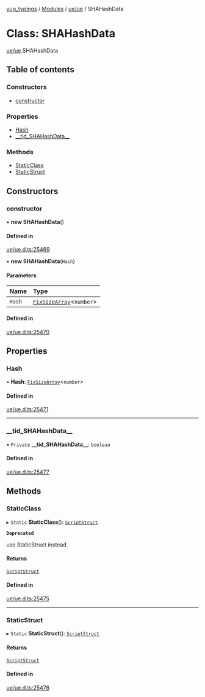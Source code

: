 [yug_typings](../README.md) / [Modules](../modules.md) / [ue/ue](../modules/ue_ue.md) / SHAHashData

# Class: SHAHashData

[ue/ue](../modules/ue_ue.md).SHAHashData

## Table of contents

### Constructors

- [constructor](ue_ue.SHAHashData.md#constructor)

### Properties

- [Hash](ue_ue.SHAHashData.md#hash)
- [\_\_tid\_SHAHashData\_\_](ue_ue.SHAHashData.md#__tid_shahashdata__)

### Methods

- [StaticClass](ue_ue.SHAHashData.md#staticclass)
- [StaticStruct](ue_ue.SHAHashData.md#staticstruct)

## Constructors

### constructor

• **new SHAHashData**()

#### Defined in

[ue/ue.d.ts:25469](https://github.com/YugMetaverse/yug_typings/blob/25cad34/ue/ue.d.ts#L25469)

• **new SHAHashData**(`Hash`)

#### Parameters

| Name | Type |
| :------ | :------ |
| `Hash` | [`FixSizeArray`](../interfaces/ue_puerts.FixSizeArray.md)<`number`\> |

#### Defined in

[ue/ue.d.ts:25470](https://github.com/YugMetaverse/yug_typings/blob/25cad34/ue/ue.d.ts#L25470)

## Properties

### Hash

• **Hash**: [`FixSizeArray`](../interfaces/ue_puerts.FixSizeArray.md)<`number`\>

#### Defined in

[ue/ue.d.ts:25471](https://github.com/YugMetaverse/yug_typings/blob/25cad34/ue/ue.d.ts#L25471)

___

### \_\_tid\_SHAHashData\_\_

• `Private` **\_\_tid\_SHAHashData\_\_**: `boolean`

#### Defined in

[ue/ue.d.ts:25477](https://github.com/YugMetaverse/yug_typings/blob/25cad34/ue/ue.d.ts#L25477)

## Methods

### StaticClass

▸ `Static` **StaticClass**(): [`ScriptStruct`](ue_ue.ScriptStruct.md)

**`Deprecated`**

use StaticStruct instead.

#### Returns

[`ScriptStruct`](ue_ue.ScriptStruct.md)

#### Defined in

[ue/ue.d.ts:25475](https://github.com/YugMetaverse/yug_typings/blob/25cad34/ue/ue.d.ts#L25475)

___

### StaticStruct

▸ `Static` **StaticStruct**(): [`ScriptStruct`](ue_ue.ScriptStruct.md)

#### Returns

[`ScriptStruct`](ue_ue.ScriptStruct.md)

#### Defined in

[ue/ue.d.ts:25476](https://github.com/YugMetaverse/yug_typings/blob/25cad34/ue/ue.d.ts#L25476)
